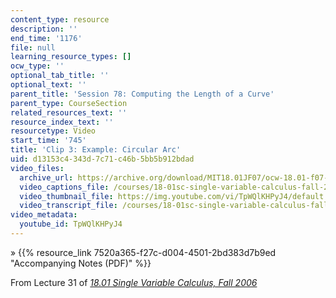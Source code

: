 ```yaml
---
content_type: resource
description: ''
end_time: '1176'
file: null
learning_resource_types: []
ocw_type: ''
optional_tab_title: ''
optional_text: ''
parent_title: 'Session 78: Computing the Length of a Curve'
parent_type: CourseSection
related_resources_text: ''
resource_index_text: ''
resourcetype: Video
start_time: '745'
title: 'Clip 3: Example: Circular Arc'
uid: d13153c4-343d-7c71-c46b-5bb5b912bdad
video_files:
  archive_url: https://archive.org/download/MIT18.01JF07/ocw-18.01-f07-lec31_300k.mp4
  video_captions_file: /courses/18-01sc-single-variable-calculus-fall-2010/4c2f342995e15e51b3cedf66c484ffd7_TpWQlKHPyJ4.vtt
  video_thumbnail_file: https://img.youtube.com/vi/TpWQlKHPyJ4/default.jpg
  video_transcript_file: /courses/18-01sc-single-variable-calculus-fall-2010/38508545cdbecc25691e7a14d3568060_TpWQlKHPyJ4.pdf
video_metadata:
  youtube_id: TpWQlKHPyJ4
---
```


» {{% resource_link 7520a365-f27c-d004-4501-2bd383d7b9ed "Accompanying Notes (PDF)" %}}

From Lecture 31 of [_18.01 Single Variable Calculus, Fall 2006_](/courses/18-01-single-variable-calculus-fall-2006/video_galleries/video-lectures)


